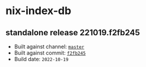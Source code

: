 # nix-index-db
## standalone release 221019.f2fb245
- Built against channel: [`master`](https://github.com/nixos/nixpkgs/tree/master)
- Built against commit: [`f2fb245`](https://github.com/NixOS/nixpkgs/commit/f2fb245007b9ed70cca7dfcc31ddd28a4c6f8432)
- Build date: `2022-10-19`
